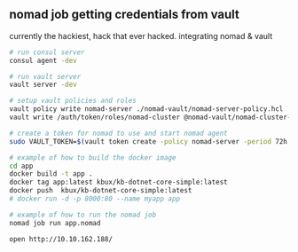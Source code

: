 ## nomad job getting credentials from vault

currently the hackiest, hack that ever hacked.  integrating nomad & vault 

```bash
# run consul server
consul agent -dev

# run vault server
vault server -dev

# setup vault policies and roles
vault policy write nomad-server ./nomad-vault/nomad-server-policy.hcl    
vault write /auth/token/roles/nomad-cluster @nomad-vault/nomad-cluster-role.json 

# create a token for nomad to use and start nomad agent
sudo VAULT_TOKEN=$(vault token create -policy nomad-server -period 72h -orphan | grep -w "token" |  sed 's/.* //') nomad agent -config nomad-vault/nomad-server.hcl -config nomad-vault/nomad-client.hcl
```

```bash
# example of how to build the docker image
cd app
docker build -t app .
docker tag app:latest kbux/kb-dotnet-core-simple:latest
docker push  kbux/kb-dotnet-core-simple:latest
# docker run -d -p 8000:80 --name myapp app
```

```bash
# example of how to run the nomad job
nomad job run app.nomad
```

```bash
open http://10.10.162.188/
```
